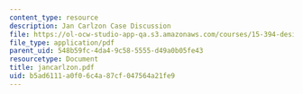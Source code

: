 ```yaml
---
content_type: resource
description: Jan Carlzon Case Discussion
file: https://ol-ocw-studio-app-qa.s3.amazonaws.com/courses/15-394-designing-and-leading-the-entrepreneurial-organization-spring-2003/b5ad6111a0f06c4a87cf047564a21fe9_jancarlzon.pdf
file_type: application/pdf
parent_uid: 548b59fc-4da4-9c58-5555-d49a0b05fe43
resourcetype: Document
title: jancarlzon.pdf
uid: b5ad6111-a0f0-6c4a-87cf-047564a21fe9
---
```

